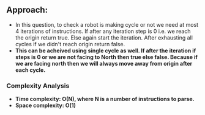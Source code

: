 ## Approach:
* In this question, to check a robot is making cycle or not we need at most 4 iterations of instructions. If after any iteration step is 0 i.e. we reach the origin return true. Else again start the iteration. After exhausting all cycles if we didn't reach origin return false.
* **This can be acheived using single cycle as well. If after the iteration if steps is 0 or we are not facing to North then true else false. Because if we are facing north then we will always move away from origin after each cycle.**
​
### Complexity Analysis
* **Time complexity: O(N), where N is a number of instructions to parse.**
* **Space complexity: O(1)**